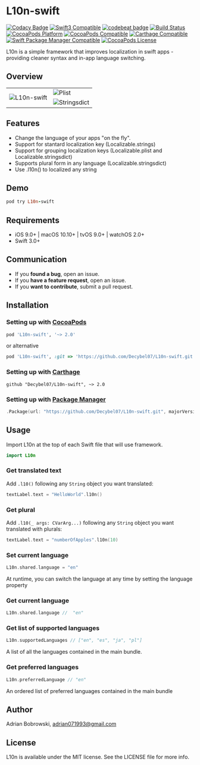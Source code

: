 # L10n-swift

[![Codacy Badge](https://api.codacy.com/project/badge/Grade/3063467ecae74021b7666787333eac54)](https://www.codacy.com/app/Decybel07/L10n-swift?utm_source=github.com&utm_medium=referral&utm_content=Decybel07/L10n-swift&utm_campaign=badger)
[![Swift3 Compatible](https://img.shields.io/badge/swift-3-FFAC45.svg?style=flat)](https://developer.apple.com/swift/) 
[![codebeat badge](https://codebeat.co/badges/5f83f891-8cd6-4b12-9340-562a74c51442)](https://codebeat.co/projects/github-com-decybel07-l10n-swift-master)
[![Build Status](https://travis-ci.org/Decybel07/L10n-swift.svg?branch=master&style=flat)](https://travis-ci.org/Decybel07/L10n-swift)
[![CocoaPods Platform](https://img.shields.io/cocoapods/p/L10n.svg?style=flat)](http://cocoapods.org/pods/L10n-swift)
[![CocoaPods Compatible](https://img.shields.io/cocoapods/v/L10n-swift.svg=flat)](http://cocoapods.org/pods/L10n-swift)
[![Carthage Compatible](https://img.shields.io/badge/Carthage-compatible-4BC51D.svg?style=flat)](https://github.com/Carthage/Carthage)
[![Swift Package Manager Compatible](https://img.shields.io/badge/SPM-compatible-4BC51D.svg?style=flat)](https://github.com/apple/swift-package-manager)
[![CocoaPods License](https://img.shields.io/cocoapods/l/L10n.svg?style=flat)](http://cocoapods.org/pods/L10n-swift)

L10n is a simple framework that improves localization in swift apps - providing cleaner syntax and in-app language switching.

## Overview

<table align="center"><tr>
 <td rowspan="2"><img src="Screenshots/L10n-swift.gif?raw=true" alt="L10n-swift"/></td>
 <td><img src="Screenshots/plist.png?raw=true" alt="Plist"/></td>
</tr><tr>
 <td><img src="Screenshots/stringsdict.png?raw=true" alt="Stringsdict"/></td>
</tr></table>

## Features
 
 - Change the language of your apps "on the fly".
 - Support for stantard localization key (Localizable.strings)
 - Support for grouping localization keys (Localizable.plist and Localizable.stringsdict)
 - Supports plural form in any language (Localizable.stringsdict)
 - Use .l10n() to localized any string

## Demo

```ruby
pod try L10n-swift
```

## Requirements
 
 - iOS 9.0+ | macOS 10.10+ | tvOS 9.0+ | watchOS 2.0+
 - Swift 3.0+

## Communication

 - If you **found a bug**, open an issue.
 - If you **have a feature request**, open an issue.
 - If you **want to contribute**, submit a pull request.

## Installation

### Setting up with [CocoaPods](http://cocoapods.org)
 
 ```ruby
 pod 'L10n-swift', '~> 2.0'
 ```
 
 or alternative
 
 ```ruby
 pod 'L10n-swift', :git => 'https://github.com/Decybel07/L10n-swift.git'
 ```
 
### Setting up with [Carthage](https://github.com/Carthage/Carthage)

```ogdl
github "Decybel07/L10n-swift", ~> 2.0
```

### Setting up with [Package Manager](https://swift.org/package-manager/)

```swift
.Package(url: "https://github.com/Decybel07/L10n-swift.git", majorVersion: 2)
```

## Usage

 Import L10n at the top of each Swift file that will use framework.
 ```swift
 import L10n
 ```
 
### Get translated text

 Add `.l10()` following any `String` object you want translated:
 ```swift
 textLabel.text = "HelloWorld".l10n()
 ```
 
### Get plural

Add `.l10(_ args: CVarArg...)` following any `String` object you want translated with plurals:
 ```swift
 textLabel.text = "numberOfApples".l10n(10)
 ```
 
### Set current language

 ```swift
 L10n.shared.language = "en"
 ```
 At runtime, you can switch the language at any time by setting the language property
 
### Get current language

 ```swift
 L10n.shared.language //  "en"
 ```

### Get list of supported languages

 ```swift
 L10n.supportedLanguages // ["en", "es", "ja", "pl"]
 ```
 A list of all the languages contained in the main bundle.

### Get preferred languages

 ```swift
 L10n.preferredLanguage // "en"
 ```
 An ordered list of preferred languages contained in the main bundle

## Author

Adrian Bobrowski, adrian071993@gmail.com

## License

L10n is available under the MIT license. See the LICENSE file for more info.
